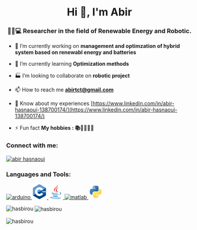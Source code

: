 <h1 align="center">Hi 👋, I'm Abir</h1>
<h3 align="center">👩‍💻💻 Researcher in the field of Renewable Energy and Robotic.</h3>

- 🔭 I’m currently working on **management and optimzation of hybrid system based on renewabl energy and batteries**

- 🌱 I’m currently learning **Optimization methods**

- 🏭 I’m looking to collaborate on **robotic project**

- 📫 How to reach me **abirtct@gmail.com**

- 📄 Know about my experiences [https://www.linkedin.com/in/abir-hasnaoui-138700174/](https://www.linkedin.com/in/abir-hasnaoui-138700174/)

- ⚡ Fun fact **My hobbies : 📚🎨🥊🥋🐎**

<h3 align="left">Connect with me:</h3>
<p align="left">
<a href="https://linkedin.com/in/abir hasnaoui" target="blank"><img align="center" src="https://raw.githubusercontent.com/rahuldkjain/github-profile-readme-generator/master/src/images/icons/Social/linked-in-alt.svg" alt="abir hasnaoui" height="30" width="40" /></a>
</p>

<h3 align="left">Languages and Tools:</h3>
<p align="left"> <a href="https://www.arduino.cc/" target="_blank" rel="noreferrer"> <img src="https://cdn.worldvectorlogo.com/logos/arduino-1.svg" alt="arduino" width="40" height="40"/> </a> <a href="https://www.w3schools.com/cpp/" target="_blank" rel="noreferrer"> <img src="https://raw.githubusercontent.com/devicons/devicon/master/icons/cplusplus/cplusplus-original.svg" alt="cplusplus" width="40" height="40"/> </a> <a href="https://www.java.com" target="_blank" rel="noreferrer"> <img src="https://raw.githubusercontent.com/devicons/devicon/master/icons/java/java-original.svg" alt="java" width="40" height="40"/> </a> <a href="https://www.mathworks.com/" target="_blank" rel="noreferrer"> <img src="https://upload.wikimedia.org/wikipedia/commons/2/21/Matlab_Logo.png" alt="matlab" width="40" height="40"/> </a> <a href="https://www.python.org" target="_blank" rel="noreferrer"> <img src="https://raw.githubusercontent.com/devicons/devicon/master/icons/python/python-original.svg" alt="python" width="40" height="40"/> </a> </p>
<p><img align="left" src="https://github-readme-stats.vercel.app/api/top-langs?username=hasbirou&show_icons=true&locale=en&layout=compact" alt="hasbirou" /></p>

<p>&nbsp;<img align="center" src="https://github-readme-stats.vercel.app/api?username=hasbirou&show_icons=true&locale=en" alt="hasbirou" /></p>

<p><img align="center" src="https://github-readme-streak-stats.herokuapp.com/?user=hasbirou&" alt="hasbirou" /></p>

